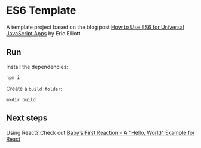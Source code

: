 # ES6 Template

A template project based on the blog post [How to Use ES6 for
Universal JavaScript Apps](https://medium.com/javascript-scene/how-to-use-es6-for-isomorphic-javascript-apps-2a9c3abe5ea2) by Eric Elliott.

## Run

Install the dependencies:

    npm i

Create a `build folder`:

    mkdir build

## Next steps

Using React? Check out [Baby’s First Reaction - A "Hello, World" Example for React](https://medium.com/javascript-scene/baby-s-first-reaction-2103348eccdd)